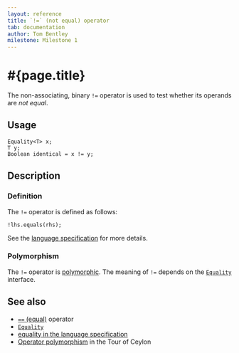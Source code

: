 ```yaml
---
layout: reference
title: `!=` (not equal) operator
tab: documentation
author: Tom Bentley
milestone: Milestone 1
---
```


# #{page.title}

The non-associating, binary `!=` operator is used to test whether its operands 
are *not equal*.

## Usage 

    Equality<T> x;
    T y;
    Boolean identical = x != y;

## Description

### Definition

The `!=` operator is defined as follows:

    !lhs.equals(rhs);

See the [language specification](#{site.urls.spec}#equalityandcomparisonoperators) for more details.

### Polymorphism

The `!=` operator is [polymorphic](/documentation/reference/operator/operator-polymorphism). 
The meaning of `!=` depends on the 
[`Equality`](../../ceylon.language/Equality) interface.

## See also

* [`==` (equal)](../equal) operator
* [`Equality`](../../ceylon.language/Equality)
* [equality in the language specification](#{site.urls.spec}#equalityandcomparisonoperators)
* [Operator polymorphism](/documentation/tour/language-module/#operator_polymorphism) 
  in the Tour of Ceylon

